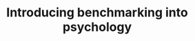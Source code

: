 ---
title: "Introducing benchmarking into psychology"
description: "[Add abstract]. Published at: https://journals.sagepub.com/doi/full/10.1177/25152459211026864"
repo: "benchmarks_paper"
tags: ["research methods", "benchmarking", "evaluation"]
weight: 5
draft: false
---